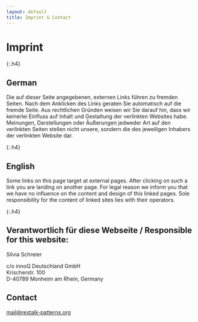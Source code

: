 ```yaml
---
layout: default
title: Imprint & Contact
---
```

# Imprint

{:.h4}
## German

Die auf dieser Seite angegebenen, externen Links führen zu fremden Seiten. Nach dem Anklicken des Links geraten Sie automatisch auf die fremde Seite. Aus rechtlichen Gründen weisen wir Sie darauf hin, dass wir keinerlei Einfluss auf Inhalt und Gestaltung der verlinkten Websites habe. Meinungen, Darstellungen oder Äußerungen jedweder Art auf den verlinkten Seiten stellen nicht unsere, sondern die des jeweiligen Inhabers der verlinkten Website dar.

{:.h4}
## English

Some links on this page target at external pages. After clicking on such a link you are landing on another page. For legal reason we inform you that we have no influence on the content and design of this linked pages.
  Sole responsibility for the content of linked sites lies with their operators.

{:.h4}
## Verantwortlich für diese Webseite / Responsible for this website:

Silvia Schreier

c/o innoQ Deutschland GmbH<br/>
Krischerstr. 100<br/>
D-40789 Monheim am Rhein, Germany<br/>

## Contact

[mail@restalk-patterns.org](mailto:mail@restalk-patterns.org)
